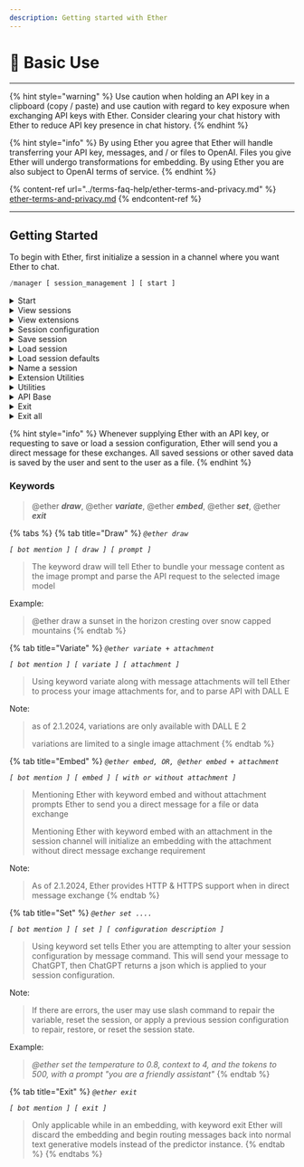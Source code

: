```yaml
---
description: Getting started with Ether
---
```


# 🌿 Basic Use

***

{% hint style="warning" %}
Use caution when holding an API key in a clipboard (copy / paste) and use caution with regard to key exposure when exchanging API keys with Ether. Consider clearing your chat history with Ether to reduce API key presence in chat history.
{% endhint %}

{% hint style="info" %}
By using Ether you agree that Ether will handle transferring your API key, messages, and / or files to OpenAI. Files you give Ether will undergo transformations for embedding. By using Ether you are also subject to OpenAI terms of service.
{% endhint %}

{% content-ref url="../terms-faq-help/ether-terms-and-privacy.md" %}
[ether-terms-and-privacy.md](../terms-faq-help/ether-terms-and-privacy.md)
{% endcontent-ref %}

***

## Getting Started

To begin with Ether, first initialize a session in a channel where you want Ether to chat.

```python
/manager [ session_management ] [ start ]
```

<details>

<summary>Start</summary>

_`/manager [ session_management ] [ start ]`_

Initialize a new session in the channel the command is being invoked in, Ether will send a direct message requesting an API key. The API key is validated for authenticity, then the session is initialized in the channel the command was invoked in.

</details>

<details>

<summary>View sessions </summary>

_`/manager [ session_management ] [ view_sessions ]`_

View all of your active sessions&#x20;

</details>

<details>

<summary>View extensions</summary>

_`/manager [ session_management ] [ view_extensions ]`_

View all extensions for a specific session.

</details>

<details>

<summary>Session configuration </summary>

_`/manager [ session_management } [ session_config ]`_

View the session configuration of the current session. Only works in the root session channel and not within session extensions.

</details>

<details>

<summary>Save session</summary>

_`/manager [ session_management } [ save_session ]`_

Save a session to Json, Ether will accumulate session variables applicable for storage - such as the chatbot configuration and OpenAI configuration. These items are sent to the session author in direct message as a Json, which can be used later to upload into a session.

Example json:

```
{"tokens": 2000, "context": 6, "model": "gpt-3.5-turbo", "size": "512x512", "number": 1, "sharedChat": true, "sharedImage": false, "sharedEmbed": false, "sharedVisual": false, "nicknames": "False", "role": [{"user_id": 775445008672489525, "user_role": "system", "prompt": "respond as a sassy and esoteric bluemoon goddess named Ether with less than 40 words."}], "frequency": 0, "presence": 0, "top_p": 0, "unique_name": "Chat", "temperature": 1.8, "image_model": "dalle3", "toggle_prompt": false}
```

</details>

<details>

<summary>Load session</summary>

_`/manager [ session_management ] [ load_session ]`_

Load a session configuration from json. Ether will send you a direct message requesting the json to apply to the session.

</details>

<details>

<summary>Load session defaults</summary>

`/manager [ session_management ] [ load_session_defaults ]`

Loads the session defaults for OpenAI and chatbot related options

</details>

<details>

<summary>Name a session</summary>

`/manager [ session_name ]`

Give a session a unique name that will be displayed for you when viewing sessions

</details>

<details>

<summary>Extension Utilities</summary>

`/manager [ extension_options ] [ option ]`

Extends a session into an additional channel.&#x20;

#### Options:

* Extend this session into all guild channels (forks session outward)
* \*Extend (num) session here\*\
  Invoked in a channel outside of the session, extends the selected session into the active channel

</details>

<details>

<summary>Utilities</summary>

`/manager [ utilities ]`

* keep\_alive
  * enables sending dummy request every 6 hours to llmpredictor when having active embeddings
* jump\_listener
  * is designed to execute the session listener object in the event a Discord outage has de-registered bot listeners, while the user still has active sessions

</details>

<details>

<summary>API Base</summary>

`/manager [ api_base ] [ OpenAI / LMStudio ]`

* Sets the desired API base. When set to OpenAI - all outgoing requests are sent through OpenAI API call structures to OpenAI's endpoints. When set to LM Studio - all outgoing requests are sent through LM Studio API call structure and custom endpoints applied by the user.

</details>

<details>

<summary>Exit</summary>

_`/manager [ session_management } [ exit ]`_

Exit the current session, should be invoked in the channel of the active session to exit.

</details>

<details>

<summary>Exit all</summary>

_`/manager [ session_management } [ exit_all ]`_

Exit all of your active sessions.

</details>

{% hint style="info" %}
Whenever supplying Ether with an API key, or requesting to save or load a session configuration, Ether will send you a direct message for these exchanges. All saved sessions or other saved data is saved by the user and sent to the user as a file.&#x20;
{% endhint %}

### Keywords

> @ether _**draw**_, @ether _**variate**_, @ether _**embed**_, @ether _**set**_, @ether _**exit**_

{% tabs %}
{% tab title="Draw" %}
_`@ether draw`_

_`[ bot mention ] [ draw ] [ prompt ]`_

> The keyword draw will tell Ether to bundle your message content as the image prompt and parse the API request to the selected image model

Example:

> @ether draw a sunset in the horizon cresting over snow capped mountains
{% endtab %}

{% tab title="Variate" %}
_`@ether variate + attachment`_

_`[ bot mention ] [ variate ] [ attachment ]`_

> Using keyword variate along with message attachments will tell Ether to process your image attachments for, and to parse API with DALL E

Note:&#x20;

> as of 2.1.2024, variations are only available with DALL E 2
>
> variations are limited to a single image attachment
{% endtab %}

{% tab title="Embed" %}
_`@ether embed, OR, @ether embed + attachment`_

_`[ bot mention ] [ embed ] [ with or without attachment ]`_

> Mentioning Ether with keyword embed and without attachment prompts Ether to send you a direct message for a file or data exchange
>
> Mentioning Ether with keyword embed with an attachment in the session channel will initialize an embedding with the attachment without direct message exchange requirement

Note:

> As of 2.1.2024, Ether provides HTTP & HTTPS support when in direct message exchange
{% endtab %}

{% tab title="Set" %}
_`@ether set ....`_

_`[ bot mention ] [ set ] [ configuration description ]`_

> Using keyword set tells Ether you are attempting to alter your session configuration by message command. This will send your message to ChatGPT, then ChatGPT returns a json which is applied to your session configuration.

Note:

> If there are errors, the user may use slash command to repair the variable, reset the session, or apply a previous session configuration to repair, restore, or reset the session state.

Example:

> _@ether set the temperature to 0.8, context to 4, and the tokens to 500, with a prompt "you are a friendly assistant"_
{% endtab %}

{% tab title="Exit" %}
_`@ether exit`_

_`[ bot mention ] [ exit ]`_

> Only applicable while in an embedding, with keyword exit Ether will discard the embedding and begin routing messages back into normal text generative models instead of the predictor instance.
{% endtab %}
{% endtabs %}
